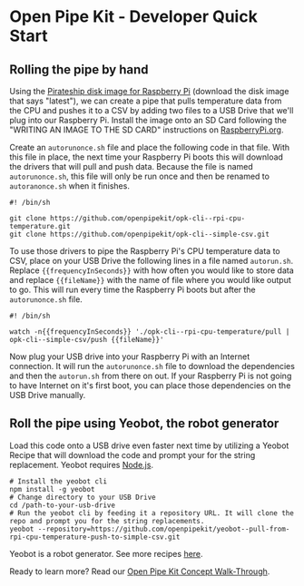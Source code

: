 # Open Pipe Kit - Developer Quick Start

## Rolling the pipe by hand
Using the [Pirateship disk image for Raspberry Pi](http://pirate.sh) (download the disk image that says "latest"), we can create a pipe that pulls temperature data from the CPU and pushes it to a CSV by adding two files to a USB Drive that we'll plug into our Raspberry Pi. Install the image onto an SD Card following the "WRITING AN IMAGE TO THE SD CARD" instructions on [RaspberryPi.org](https://www.raspberrypi.org/documentation/installation/installing-images/).

Create an `autorunonce.sh` file and place the following code in that file. With this file in place, the next time your Raspberry Pi boots this will download the drivers that will pull and push data. Because the file is named `autorunonce.sh`, this file will only be run once and then be renamed to `autoranonce.sh` when it finishes.
```
#! /bin/sh

git clone https://github.com/openpipekit/opk-cli--rpi-cpu-temperature.git
git clone https://github.com/openpipekit/opk-cli--simple-csv.git
```

To use those drivers to pipe the Raspberry Pi's CPU temperature data to CSV, place on your USB Drive the following lines in a file named `autorun.sh`. Replace `{{frequencyInSeconds}}` with how often you would like to store data and replace `{{fileName}}` with the name of file where you would like output to go. This will run every time the Raspberry Pi boots but after the `autorunonce.sh` file.
```
#! /bin/sh

watch -n{{frequencyInSeconds}} './opk-cli--rpi-cpu-temperature/pull | opk-cli--simple-csv/push {{fileName}}'
```

Now plug your USB drive into your Raspberry Pi with an Internet connection.  It will run the `autorunonce.sh` file to download the dependencies and then the `autorun.sh` from there on out. If your Raspberry Pi is not going to have Internet on it's first boot, you can place those dependencies on the USB Drive manually.


## Roll the pipe using Yeobot, the robot generator
Load this code onto a USB drive even faster next time by utilizing a Yeobot Recipe that will download the code and prompt your for the string replacement. Yeobot requires [Node.js](http://nodejs.org).
```
# Install the yeobot cli
npm install -g yeobot
# Change directory to your USB Drive
cd /path-to-your-usb-drive
# Run the yeobot cli by feeding it a repository URL. It will clone the repo and prompt you for the string replacements.
yeobot --repository=https://github.com/openpipekit/yeobot--pull-from-rpi-cpu-temperature-push-to-simple-csv.git
```

Yeobot is a robot generator. See more recipes [here](https://github.com/openpipekit?utf8=%E2%9C%93&query=yeobot--). 

Ready to learn more? Read our [Open Pipe Kit Concept Walk-Through](developer-opk-concepts-walk-through.md).
